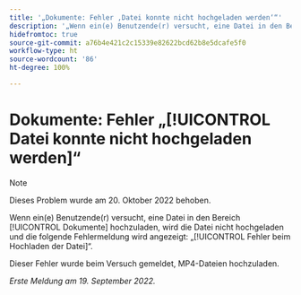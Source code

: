 ```yaml
---
title: '„Dokumente: Fehler ‚Datei konnte nicht hochgeladen werden‘“'
description: '„Wenn ein(e) Benutzende(r) versucht, eine Datei in den Bereich Dokumente hochzuladen, wird die Datei nicht hochgeladen und die folgende Fehlermeldung wird angezeigt: ‚Fehler beim Hochladen der Datei‘.“'
hidefromtoc: true
source-git-commit: a76b4e421c2c15339e82622bcd62b8e5dcafe5f0
workflow-type: ht
source-wordcount: '86'
ht-degree: 100%

---
```



# Dokumente: Fehler „[!UICONTROL Datei konnte nicht hochgeladen werden]“

<!--This issue is on the Workfront TOC and the Workfront Proof TOC-->

>[!NOTE]
>
>Dieses Problem wurde am 20. Oktober 2022 behoben.

Wenn ein(e) Benutzende(r) versucht, eine Datei in den Bereich [!UICONTROL Dokumente] hochzuladen, wird die Datei nicht hochgeladen und die folgende Fehlermeldung wird angezeigt: „[!UICONTROL Fehler beim Hochladen der Datei]“.

Dieser Fehler wurde beim Versuch gemeldet, MP4-Dateien hochzuladen.

_Erste Meldung am 19. September 2022._

